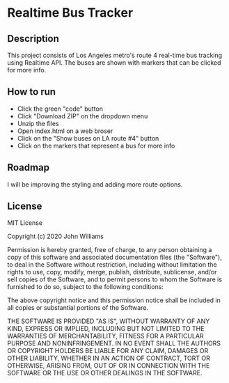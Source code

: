 # Realtime Bus Tracker

## Description

This project consists of Los Angeles metro's route 4 real-time bus tracking using Realtime API. The buses are shown with markers that can be clicked for more info.

## How to run

- Click the green "code" button
- Click "Download ZIP" on the dropdown menu
- Unzip the files
- Open index.html on a web broser
- Click on the "Show buses on LA route #4" button
- Click on the markers that represent a bus for more info

## Roadmap

I will be improving the styling and adding more route options. 

## License

MIT License

Copyright (c) 2020 John Williams

Permission is hereby granted, free of charge, to any person obtaining a copy
of this software and associated documentation files (the "Software"), to deal
in the Software without restriction, including without limitation the rights
to use, copy, modify, merge, publish, distribute, sublicense, and/or sell
copies of the Software, and to permit persons to whom the Software is
furnished to do so, subject to the following conditions:

The above copyright notice and this permission notice shall be included in all
copies or substantial portions of the Software.

THE SOFTWARE IS PROVIDED "AS IS", WITHOUT WARRANTY OF ANY KIND, EXPRESS OR
IMPLIED, INCLUDING BUT NOT LIMITED TO THE WARRANTIES OF MERCHANTABILITY,
FITNESS FOR A PARTICULAR PURPOSE AND NONINFRINGEMENT. IN NO EVENT SHALL THE
AUTHORS OR COPYRIGHT HOLDERS BE LIABLE FOR ANY CLAIM, DAMAGES OR OTHER
LIABILITY, WHETHER IN AN ACTION OF CONTRACT, TORT OR OTHERWISE, ARISING FROM,
OUT OF OR IN CONNECTION WITH THE SOFTWARE OR THE USE OR OTHER DEALINGS IN THE
SOFTWARE.
